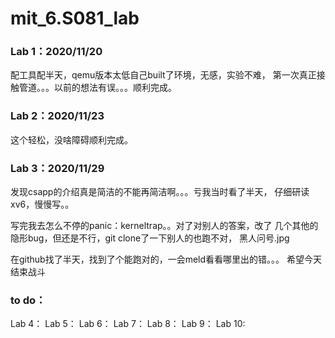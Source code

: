 # mit_6.S081_lab
### Lab 1：2020/11/20

  配工具配半天，qemu版本太低自己built了环境，无感，实验不难，
  第一次真正接触管道。。。以前的想法有误。。。顺利完成。

### Lab 2：2020/11/23

  这个轻松，没啥障碍顺利完成。

### Lab 3：2020/11/29

  发现csapp的介绍真是简洁的不能再简洁啊。。。亏我当时看了半天，
  仔细研读xv6，慢慢写。。

  写完我去怎么不停的panic：kerneltrap。。对了对别人的答案，改了
  几个其他的隐形bug，但还是不行，git clone了一下别人的也跑不对，
  黑人问号.jpg

  在github找了半天，找到了个能跑对的，一会meld看看哪里出的错。。。
  希望今天结束战斗

### to do： 
Lab 4：
Lab 5：
Lab 6：
Lab 7：
Lab 8：
Lab 9：
Lab 10:

